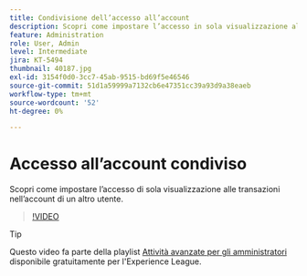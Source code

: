 ```yaml
---
title: Condivisione dell’accesso all’account
description: Scopri come impostare l’accesso in sola visualizzazione alle transazioni nell’account di un altro utente
feature: Administration
role: User, Admin
level: Intermediate
jira: KT-5494
thumbnail: 40187.jpg
exl-id: 3154f0d0-3cc7-45ab-9515-bd69f5e46546
source-git-commit: 51d1a59999a7132cb6e47351cc39a93d9a38eaeb
workflow-type: tm+mt
source-wordcount: '52'
ht-degree: 0%

---
```


# Accesso all’account condiviso

Scopri come impostare l’accesso di sola visualizzazione alle transazioni nell’account di un altro utente.

>[!VIDEO](https://video.tv.adobe.com/v/40187?quality=12&learn=on&hidetitle=true)

>[!TIP]
>
>Questo video fa parte della playlist [Attività avanzate per gli amministratori](https://experienceleague.adobe.com/it/playlists/acrobat-sign-perform-advanced-tasks-administrators) disponibile gratuitamente per l&#39;Experience League.
